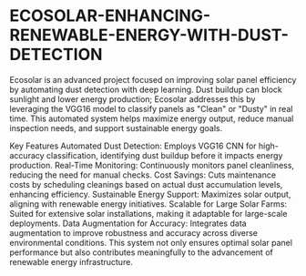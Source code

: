 # ECOSOLAR-ENHANCING-RENEWABLE-ENERGY-WITH-DUST-DETECTION
Ecosolar is an advanced project focused on improving solar panel efficiency by automating dust detection with deep learning. Dust buildup can block sunlight and lower energy production; Ecosolar addresses this by leveraging the VGG16 model to classify panels as "Clean" or "Dusty" in real time. This automated system helps maximize energy output, reduce manual inspection needs, and support sustainable energy goals.

Key Features
Automated Dust Detection: Employs VGG16 CNN for high-accuracy classification, identifying dust buildup before it impacts energy production.
Real-Time Monitoring: Continuously monitors panel cleanliness, reducing the need for manual checks.
Cost Savings: Cuts maintenance costs by scheduling cleanings based on actual dust accumulation levels, enhancing efficiency.
Sustainable Energy Support: Maximizes solar output, aligning with renewable energy initiatives.
Scalable for Large Solar Farms: Suited for extensive solar installations, making it adaptable for large-scale deployments.
Data Augmentation for Accuracy: Integrates data augmentation to improve robustness and accuracy across diverse environmental conditions.
This system not only ensures optimal solar panel performance but also contributes meaningfully to the advancement of renewable energy infrastructure.
